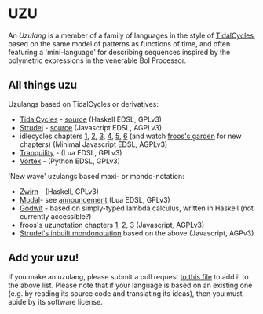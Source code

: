 # UZU

An *Uzulang* is a member of a family of languages in the style of [TidalCycles](https://tidalcycles.org), based on the same model of patterns as functions of time, and often featuring a 'mini-language' for describing sequences inspired by the polymetric expressions in the venerable Bol Processor.

## All things uzu

Uzulangs based on TidalCycles or derivatives:

* [TidalCycles](https://tidalcycles.org) - [source](https://github.com/tidalcycles/tidal) (Haskell EDSL, GPLv3)
* [Strudel](https://strudel.cc) - [source](https://github.com/tidalcycles/strudel) (Javascript EDSL, AGPLv3)
* idlecycles chapters [1](https://garten.salat.dev/idlecycles/chapter1.html), [2](https://garten.salat.dev/idlecycles/chapter2.html), [3](https://garten.salat.dev/idlecycles/chapter3.html), [4](https://garten.salat.dev/idlecycles/chapter4.html), [5](https://garten.salat.dev/idlecycles/chapter5.html), [6](https://garten.salat.dev/idlecycles/chapter6.html) (and watch [froos's garden](https://garten.salat.dev/) for new chapters) (Minimal Javascript EDSL, AGPLv3)
* [Tranquility](https://github.com/XiNNiW/tranquility) - (Lua EDSL, GPLv3)
* [Vortex](https://github.com/tidalcycles/vortex) - (Python EDSL, GPLv3)

'New wave' uzulangs based maxi- or mondo-notation:

* [Zwirn](https://github.com/polymorphicengine/zwirn) - (Haskell, GPLv3)
* [Modal](https://github.com/neo451/modal)- see [announcement](https://club.tidalcycles.org/t/introducing-modal-new-lua-port-of-tidal/5228) (Lua EDSL, GPLv3)
* [Godwit](https://mathr.co.uk/web/godwit.html) - based on simply-typed lambda calculus, written in Haskell (not currently accessible?)
* froos's uzunotation chapters [1](https://garten.salat.dev/uzu/uzulang1.html), [2](https://garten.salat.dev/uzu/uzulang2.html), [3](https://garten.salat.dev/uzu/uzulang3.html) (Javascript, AGPLv3)
* [Strudel's inbuilt mondonotation](https://github.com/tidalcycles/strudel/pull/1311) based on the above (Javascript, AGPv3)

## Add your uzu!

If you make an uzulang, please submit a pull request [to this file](https://github.com/tidalcycles/uzu/blob/main/src/index.md) to add it to the above list. Please note that if your language is based on an existing one (e.g. by reading its source code and translating its ideas), then you must abide by its software license.
